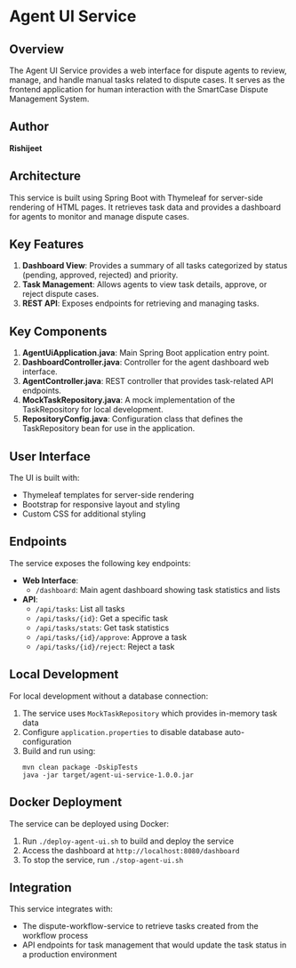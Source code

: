 # Agent UI Service

## Overview
The Agent UI Service provides a web interface for dispute agents to review, manage, and handle manual tasks related to dispute cases. It serves as the frontend application for human interaction with the SmartCase Dispute Management System.

## Author
**Rishijeet**

## Architecture

This service is built using Spring Boot with Thymeleaf for server-side rendering of HTML pages. It retrieves task data and provides a dashboard for agents to monitor and manage dispute cases.

## Key Features

1. **Dashboard View**: Provides a summary of all tasks categorized by status (pending, approved, rejected) and priority.
2. **Task Management**: Allows agents to view task details, approve, or reject dispute cases.
3. **REST API**: Exposes endpoints for retrieving and managing tasks.

## Key Components

1. **AgentUiApplication.java**: Main Spring Boot application entry point.
2. **DashboardController.java**: Controller for the agent dashboard web interface.
3. **AgentController.java**: REST controller that provides task-related API endpoints.
4. **MockTaskRepository.java**: A mock implementation of the TaskRepository for local development.
5. **RepositoryConfig.java**: Configuration class that defines the TaskRepository bean for use in the application.

## User Interface

The UI is built with:
- Thymeleaf templates for server-side rendering
- Bootstrap for responsive layout and styling
- Custom CSS for additional styling

## Endpoints

The service exposes the following key endpoints:
- **Web Interface**:
  - `/dashboard`: Main agent dashboard showing task statistics and lists
- **API**:
  - `/api/tasks`: List all tasks
  - `/api/tasks/{id}`: Get a specific task
  - `/api/tasks/stats`: Get task statistics
  - `/api/tasks/{id}/approve`: Approve a task
  - `/api/tasks/{id}/reject`: Reject a task

## Local Development

For local development without a database connection:
1. The service uses `MockTaskRepository` which provides in-memory task data
2. Configure `application.properties` to disable database auto-configuration
3. Build and run using:
   ```
   mvn clean package -DskipTests
   java -jar target/agent-ui-service-1.0.0.jar
   ```

## Docker Deployment

The service can be deployed using Docker:
1. Run `./deploy-agent-ui.sh` to build and deploy the service
2. Access the dashboard at `http://localhost:8080/dashboard`
3. To stop the service, run `./stop-agent-ui.sh`

## Integration

This service integrates with:
- The dispute-workflow-service to retrieve tasks created from the workflow process
- API endpoints for task management that would update the task status in a production environment 